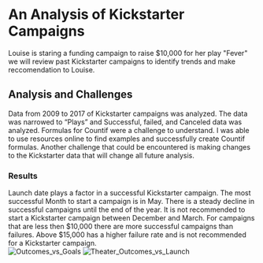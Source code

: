 # An Analysis of Kickstarter Campaigns
Louise is staring a funding campaign to raise $10,000 for her play "Fever" 
we will review past Kickstarter campaigns to identify trends and make reccomendation to Louise.

## Analysis and Challenges
Data from 2009 to 2017 of Kickstarter campaigns was analyzed. The data was narrowed to “Plays” and Successful, failed, and Canceled data was analyzed.
Formulas for Countif were a challenge to understand. I was able to use resources online to find examples and successfully create Countif formulas. Another challenge that could be encountered is making changes to the Kickstarter data that will change all future analysis.       
### Results 
Launch date plays a factor in a successful Kickstarter campaign. The most successful Month to start a campaign is in May. There is a steady decline in successful campaigns until the end of the year. It is not recommended to start a Kickstarter campaign between December and March. For campaigns that are less then $10,000 there are more successful campaigns than failures. Above $15,000 has a higher failure rate and is not recommended for a Kickstarter campaign.        
![Outcomes_vs_Goals](https://user-images.githubusercontent.com/95973377/146471774-eb88cc2e-06e8-41fc-accb-39c4f8fdf33c.png)
![Theater_Outcomes_vs_Launch](https://user-images.githubusercontent.com/95973377/146471887-69be56b6-0633-4aba-9d2d-d02f3f4beaa6.png)
